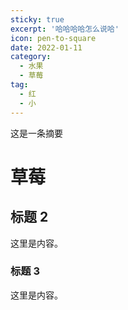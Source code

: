 ```yaml
---
sticky: true
excerpt: '哈哈哈哈怎么说哈'
icon: pen-to-square
date: 2022-01-11
category:
  - 水果
  - 草莓
tag:
  - 红
  - 小
---
```



<!-- 这是一条摘要 -->
这是一条摘要
<!-- more -->


# 草莓

## 标题 2

这里是内容。

### 标题 3

这里是内容。
